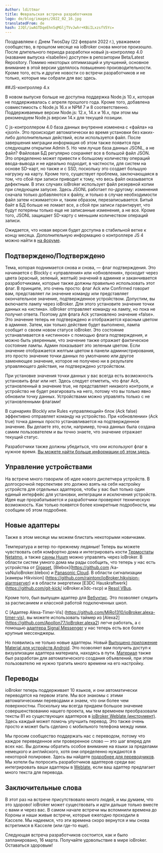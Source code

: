 ```yaml
---
Author: ldittmar
title: Февральская встреча разработчиков
logo: de/blog/images/2022_02_16.jpg
translatedFrom: de
hash: 2JQl/iwAGTDqeEhn5qMGljTVvJwhr+KBiILxzsfV5Yc=
---
```

Поздравляем с Днем TwosDay (22 февраля 2022 г.), уважаемое сообщество, в прошлом месяце на ioBroker снова многое произошло. После длительного периода разработки новый js-контроллер 4.0 (название выпуска «Isabelle») доступен в репозитории Beta/Latest Repository. Помимо некоторых оптимизаций и улучшений, основное внимание в этой версии уделялось повышению производительности.
Кроме того, есть и другие новости со встречи разработчиков и не только, которые мы собрали для вас здесь.
<!-- SOURCE: 334158 Happy TwosDay (22.2.22) liebe Community, auch im vergangenen Monat ist wieder vielbei ioBroker passiert. Nach längerer Entwicklungszeit ist der neue js-controller 4.0 (Releasename "Isabelle") im Beta/Latest Repository verfügbar. Neben einigen Optimierungen und Verbesserungen stand der Haupt-Fokus dieser Version auf Performance-Verbesserungen.
Darüber hinaus gibt es weitere Neuigkeiten aus dem Developer-Meeting und darüber hinaus, weche wir hier für Euch zusammengefasst haben. -->

##JS-контроллер 4.x
<!-- SOURCE: 454297 ## JS Controller 4.x -->
В новом выпуске больше не доступна поддержка Node.js 10.x, которая не поддерживалась с апреля прошлого года. Кроме того, добавлена совместимость с Node.js 16.x и NPM 7 и 8 соответственно. Поддерживаемые версии Node.js: 12.x, 14.x и 16.x, при этом мы рекомендуем Node.js версии 14.x для текущей позиции.
<!-- SOURCE: 69606 Mit dem neuen Release entfällt die Unterstützung für Node.js 10.x, welches seit April letztem Jahr nicht mehr gepflegt wird. Zusätzlich wurde die Kompatibilität für Node.js 16.x und NPM 7 bzw. 8 hinzugefügt. Die unterstützten Node.js Versionen sind damit: 12.x, 14.x und 16.x, wobei wir zum jetztigen Standpunkt die Node.js Version 14.x empfehlen. -->

С js-контроллером 4.0 база данных внутренне изменена с «файла» на «jsonl». Это происходит автоматически во время установки без каких-либо дополнительных действий, если используется файл. После завершения миграции информация об этом также появится при следующем открытии Admin 5. Но чем лучше база данных JSONL, а не файл? Файловая БД регулярно сохраняет все в большой файл JSON. Это определенно может привести к большому количеству операций ввода-вывода и не идеально подходит, в частности, для систем на основе SD-карт, но также и с SSD, поскольку это создает большую нагрузку на карту. Кроме того, существует проблема, заключающаяся в том, что сбой при записи приводит к тому, что весь файл оказывается дефектным. В этих случаях ioBroker использует файл резервной копии при следующем запуске.
Здесь JSONL работает по-другому: изменения сначала только добавляются к файлу, и только в случае необходимости файл затем «сжимается» и, таким образом, перезаписывается. Битый байт в БД больше не ломает все, а сбой при записи гарантирует, что будут потеряны только еще не записанные изменения, а не все. Кроме того, JSONL защищает SD-карту с меньшим количеством операций записи.
<!-- SOURCE: 335058 Mit dem js-controller 4.0 wird intern die Datenbank von "file" auf "jsonl" umgestellt. Dies geschieht bei der Installation automatisch ohne weitere Aktionen, wenn file genutzt wird. Nach erfolgter Migration erscheint beim nächsten Öffnen des Admin 5 auch eine Information dazu. Aber was ist denn so besser an der JSONL-Datenbank anstelle von file?
Die File-DB speichert regelmäßig alles in einem großen JSON-File. Dies kann durchaus viel I/O verursachen und ist vor allem bei SD-Karten-Basierten Systemen, aber auch mit einer SSD, nicht optimal, weil es die Karte sehr belastet. Zusätzlich besteht das Problem das ein Absturz beim Schreiben dazu führt, dass das ganze File defekt ist. ioBroker greift in diesen Fällen dann beim nächsten Start auf ein Backup-File zurück.
JSONL arbeitet hier anders: Änderungen werden erst einmal nur an die Datei angehangen und - nur wenn nötig - wird dann das File "komprimiert" und so neu geschrieben. Ein kaputtes Byte in der DB macht nicht mehr alles kaputt und ein Absturz beim Schreibvorgang sorgt nur dafür, dass die noch nicht geschriebenen Änderungen verloren gehen, nicht alles. Außerdem schont JSONL die SD-Karte durch weniger und kleinere Schreibvorgänge. -->

Ожидается, что новая версия будет доступна в стабильной ветке к концу месяца. Дополнительную информацию о контроллере JS 4 можно найти в [на форуме](https://forum.iobroker.net/topic/52208/js-controller-4-0-jetzt-im-beta-latest).
<!-- SOURCE: 726121 Die neue Version wird voraussichtlich bis Ende des Monats auch im Stable-Branch zur Verfügung stehen. Weitere Informationen zum JS-Controller 4 findet ihr §§LLLLL_0§§. -->

## Подтверждено/Подтверждено
<!-- SOURCE: 420549 ## Ack/Bestätigt -->
Тема, которая поднимается снова и снова, — флаг подтверждения. Это начинается с Blockly с «управления» или «обновления», проходит через цвета (красный, зеленый, желтый) значений в админке и заканчивается разработчиками, которые также должны правильно использовать этот флаг. В принципе, это очень просто: флаг Ack или Confirmed говорит вам, представляет ли значение команду или представляет окончательное значение, подтвержденное устройством. Допустим, вы включаете лампу через ioBroker. Для этого установите значение точки данных на «истина». ioBroker отправляет команду на лампу, но пока не получил ответа. Поэтому для флага Ack установлено значение «false». Это значение теперь не подтверждено и отображается красным цветом в админке. Затем, как только действие будет выполнено, лампа сообщит о своем новом статусе ioBroker. Это состояние устанавливается в «истинное» с помощью флага подтверждения, и можно быть уверенным, что значение также отражает фактическое состояние лампы. Админ показывает это зеленым цветом. Если значение отображается желтым цветом в панели администрирования, это просто значение точки данных по умолчанию или другое заменяющее значение, которое не получено ни в результате управляющего действия, ни подтверждено устройством.
<!-- SOURCE: 670400 Ein Thema dass immer wieder aufkommt ist das Ack-Flag. Das fängt beim Blockly mit dem "steuern" bzw. "aktualisieren" an, geht über die Farben (rot, grün, gelb) der Werte im Admin und endet bei den Entwicklern, die diesen Flag auch richtig einsetzen müssen. Prinzipiell ist es ganz einfach: Das Ack- oder Bestätigt-Flag sagt aus, ob ein Wert ein Kommando darstellt oder den finalen, vom Gerät bestätigen Wert repräsentiert. Nehmen wir an, man schaltet eine Lampe über ioBroker ein. Dafür setzt man den Wert des Datenpunktes auf "true". ioBroker sendet der Lampe ein Kommando, hat aber noch keine Antwort erhalten. Der Ack-Flag ist also auf "false". Dieser Wert ist jetzt nicht bestätigt und erscheint im Admin rot.  Sobald dann die Aktion ausgeführt wurde, meldet die Lampe Ihren neuen Status an ioBroker. Dieser Zustand wird mit einem Ack-Flag "true" gesetzt und man kann sicher sein, dass der Wert auch den tatsächlichen Zustand der Lampe wiederspiegelt. Admin zeigt dies in grün an. Wird ein Wert im Admin gelb dargestellt, ist einfach der Standartwert eines Datenpunktes oder ein anderer Ersatzwert, der weder von einer Steueraktion herrührt noch vom Gerät bestätigt wurde. -->

При установке значения точки данных у вас всегда есть возможность установить флаг или нет. Здесь следует отметить, что флаг Ack, установленный в значение true, не представляет никакого контроля, и устройство не будет реагировать на него, потому что вы только явно обновили точку данных. Устройствами можно управлять только с не установленными флагами!
<!-- SOURCE: 771570 Beim Setzen des Wertes eines Datenpunktes hat man immer die Möglichkeit den Flag zu setzen oder nicht. Hierbei ist zu beachten, dass ein auf true gesetzter Ack-Flag keine Steuerung darstellt, und damit das Gerät nicht drauf reagieren wird, denn man hat explizit nur den Datenpunkt aktualisiert. Geräte können nur mit nicht gesetzten Flag gesteuert werden! -->

В сценариях Blockly или Rules «управляющий» блок (Ack false) эффективно отправляет команду на устройство. При «обновлении» (Ack true) точка данных просто устанавливается на подтвержденное значение. Вы делаете это, если, например, точка данных была создана самим пользователем и вы точно знаете, что значение отражает текущий статус.
<!-- SOURCE: 528949 In Blockly- oder Rules-Skripten wird mit dem "steuern"-Block (Ack false) praktisch der Befehl zum Gerät gesendet. Beim "aktualisieren" (Ack true) wird ein Datenpunkt einfach auf einen bestätigten Wert gesetzt. Das macht man, wenn zum Beispiel der Datenpunkt vom User selbst erstellt worden ist und man genau weiß, dass der Wert den aktuellen Stand wiederspiegelt. -->

Разработчики также должны убедиться, что они используют флаг в нужное время. [Вы можете найти больше информации об этом здесь](https://github.com/ioBroker/ioBroker.docs/blob/master/docs/en/dev/adapterdev.md#commands-and-statuses).
<!-- SOURCE: 641848 Auch Entwickler sollten darauf achten, dass sie den Flag zum richtigen Zeitpunkt einsetzen. §§LLLLL_0§§. -->

## Управление устройствами
<!-- SOURCE: 474882 ## Geräte-Management -->
На встрече много говорили об идее нового диспетчера устройств. В долгосрочной перспективе это должно взять на себя настройку устройств для отдельных адаптеров, чтобы у вас был только один единый интерфейс для установки, интеграции и исключения устройств. Идея еще прорабатывается и разработчики проверяют техническую возможность. Как только появятся более конкретные подробности, мы сообщим об этом подробнее.
<!-- SOURCE: 689172 Beim Meeting wurde viel über die Idee eines neuen Device Managers gesprochen. Dieser soll langfristig die Einstellung der Geräte bei einzelnen Adaptern übernehmen, so dass man nur eine einheitliche Oberfläche hat um Geräte einzustellen, einzubinden und auszuschließen. Noch ist die Idee dabei sich zu entwickeln und die Entwickler prüfen die technische Umsetzbarkeit. Sobald hier konkretere Details existieren werden wir darüber genauer berichten. -->

## Новые адаптеры
<!-- SOURCE: 913638 ## Neue Adapter -->
Также в этом месяце мы можем блистать некоторыми новичками.
<!-- SOURCE: 915060 Auch diesen Monat können wir mit einige Neuzugänge glänzen.  -->

Температура и ветер по-прежнему ледяные! Теперь вы можете чувствовать себя комфортно дома и интегрировать кости [Термостаты Netatmo](https://github.com/Homemade-Disaster/ioBroker.netatmo-energy), а также [сауны Huum](https://github.com/Chris-1965/ioBroker.huum-sauna) можно управлять через ioBroker. В области систем умного дома мы рады сообщить, что теперь у нас есть устройства от [Gigaset](https://github.com/matthsc/ioBroker.gigaset-elements), [Blebox](https://github.com /ka-vaNu/ioBroker.blebox) и [Panasonic Cloud](https://github.com/marc2016/ioBroker.panasonic-comfort-cloud). В области сигнализации [камеры Hikvision] (https://github.com/raintonr/ioBroker.hikvision-alarmserver) и в области энергетики [E3DC Hauskraftwerk] (https://github.com/git-kick/ ioBroker.e3dc-rscp) и [Resol VBus](https://github.com/Grizzelbee/ioBroker.resol).
<!-- SOURCE: 215817 Noch sind die Temperaturen und der Wind eisig kalt! Zuhause kann man es sich jetzt gemütlich machen und die §§LLLLL_0§§ Gräte eingebunden werden. -->

Кроме того, был выпущен адаптер для [Вебунтис](https://github.com/Newan/ioBroker.webuntis). Это позволяет следить за расписанием и классной работой подключенных школ.
<!-- SOURCE: 797521 Des Weiteren wurde ein Adapter für §§LLLLL_0§§ released. Damit lassen sich die Stundenpläne sowie Klassenarbeiten von verbundenen Schulen verfolgen. -->

С [Адаптер Alexa-Timer-Vis] (https://github.com/MiRo1310/ioBroker.alexa-timer-vis), вы можете использовать таймер из [Alexa2] (https://github.com/Apollon77/ioBroker.alexa2) легче работать, а с помощью [адаптера Signal Messenger](https://github.com/necotec/ioBroker.signal-cmb) у нас теперь есть все более крупные мессенджеры.
<!-- SOURCE: 75048 Mit dem §§LLLLL_0§§ haben wir inzwischen alle größere Messenger an Bord. -->

Но появились не только новые адаптеры. Новый [Выпущено приложение Material для устройств Android](https://play.google.com/store/apps/details?id=com.iobrokermaterial&hl=de). Это позволяет вам получить доступ к визуализации адаптера материала, находясь в пути. [Материал](https://github.com/ioBroker/ioBroker.material) также был разработан для автоматического создания объявлений, при этом пользователю не нужно тратить много времени на его настройку.
<!-- SOURCE: 482139 Aber nicht nur neue Adapter sind erschienen. Auch die neue §§LLLLL_0§§ wurde konzipiert, um automatisch Anzeigen zu erstellen, ohne dass der Anwender viel Zeit in die Einrichtung investieren muss. -->

## Переводы
<!-- SOURCE: 559609 ## Übersetzungen -->
ioBroker теперь поддерживает 10 языков, и они автоматически переводятся на первом этапе. Мы все знакомы с этими автоматическими переводами и знаем, что они более чем поверхностны. Поскольку мы всегда придаем большое значение совершенствованию нашего проекта, мы тем временем преобразовали тексты 81 из существующих адаптеров в [ioBroker Weblate (инструмент)](https://weblate.iobroker.net/accounts/login). Здесь каждый может помочь улучшить перевод. Это также очень просто и может быть сделано с мобильного телефона между ними.
<!-- SOURCE: 326166 ioBroker unterstützt inzwischen 10 Sprachen und diese werden im ersten Schritt automatisch übersetzt. Wir alle kennen diese automatische Übersetzung und wissen, dass sie mehr als dürftig sind. Da wir immer wieder Wert darauf legen unser Projekt zu perfektionieren, haben wir inzwischen die Texte von 81 der vorhandene Adapter in ein §§LLLLL_0§§ überführt. Hier kann jeder helfen die Übersetzungen zu verbessern. Es ist auch ganz simple und kann auch mal zwischendurch vom Handy aus gemacht werden. -->

Мы просим сообщество поддержать нас с переводом, потому что каждое переведенное или проверенное слово — это шаг вперед для всех нас. Вы должны обратить особое внимание на языки за пределами немецкого и английского, хотя они определенно нуждаются в некоторой полировке. Здесь вы найдете [подробнее для переводчиков](https://github.com/ioBrokerTranslator/doc/blob/master/translate.md). Мы хотели бы попросить разработчиков адаптеров среди вас интегрировать ваши адаптеры в [Weblate](https://github.com/ioBrokerTranslator/doc/blob/master/README.md#request-an-adapter-to-be-added-to-weblate), если ваш адаптер предлагает много текста для перевода.
<!-- SOURCE: 177929 Wir bitten die Community, uns bei der Übersetzung zu unterstützen, denn jedes übersetzte bzw verifizierte Wort, ist ein Schritt weiter für uns alle. Ein besonderes Augenmerk sollte man auf die Sprachen außerhalb von Deutsch und Englisch setzen, wobei auch diese bestimmt noch etwas Polishing vertragen können. Hier findet ihr §§LLLLL_0§§, falls euer Adapter viel Text zum übersetzen anbietet. -->

## Заключительные слова
<!-- SOURCE: 758446 ## Abschlussworte -->
В этот раз на встрече присутствовало много людей, и мы думаем, что это здорово! ioBroker может существовать и идти дальше только вместе с вами и через вас. В самом начале встречи мы вспомнили времена до Короны и наши живые встречи, которые ежегодно проходили в Касселе. Мы надеемся, что эти времена скоро вернутся и мы снова встретимся в Касселе (или где-то еще).
<!-- SOURCE: 615273 Diesmal waren echt viele beim Meeting anwesend und das finden wir toll! ioBroker kann nur mit und durch euch existieren und weiter gehen. Gleich zu Anfang des Meetings haben wir uns an die Zeiten vor Corona und an unsere Live Meetings, die Jährlich in Kassel stattfanden, erinnert. Wir hoffen, dass diese Zeiten bald wieder zurück kommen und wir uns in Kassel (oder wo auch immer) wieder treffen. -->

Следующая встреча разработчиков состоится, как и было запланировано, 16 марта. Получайте удовольствие в мире ioBroker. Оставаться здоровым!
<!-- SOURCE: 886117 Das nächste Dev Meeting findet turnusgemäß am 16. März statt. Viel Spaß in der ioBroker Welt. Bleibt gesund! -->